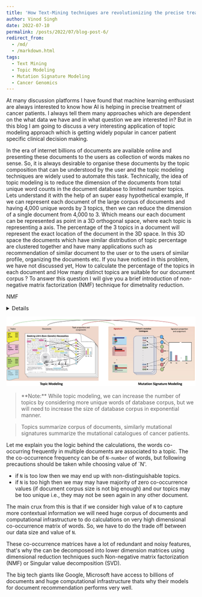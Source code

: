 ```yaml
---
title: 'How Text-Mining techniques are revolutionizing the precise treatment of cancer patients'
author: Vinod Singh
date: 2022-07-10
permalink: /posts/2022/07/blog-post-6/
redirect_from: 
  - /md/
  - /markdown.html
tags:
  - Text Mining
  - Topic Modeling 
  - Mutation Signature Modeling
  - Cancer Genomics
---
```


  At many discussion platforms I have found that machine learning enthusiast are always interested to know how AI is helping in precise treatment of cancer patients. I always tell them many approaches which are dependent on the what data we have and in what question we are interested in?  But in this blog I am going to discuss a very interesting application of topic modeling approach which is getting widely popular in cancer patient specific clinical decision making.
  
  In the era of internet billions of documents are available online and presenting these documents to the users as collection of words makes no sense. So, it is always desirable to organise these documents by the topic composition that can be understood by the user and the topic modeling techniques are widely used to automate this task. Technically, the idea of topic modeling is to reduce the dimension of the documents from total unique word counts in the document database to limited number topics. Lets understand it with the help of an super easy hypothetical example, If we can represent each document of the large corpus of documents and having 4,000 unique words by 3 topics, then we can reduce the dimension of a single document from 4,000 to 3. Which means our each document can be represented as point in a 3D orthogonal space, where each topic is representing a axis. The percentage of the 3 topics in a document will represent the exact location of the document in the 3D space. In this 3D space the documents which have similar distribution of topic percentage are clustered together and have many applications such as recommendation of similar document to the user or to the users of similar profile, organizing the documents etc. If you have noticed in this problem, we have not discussed yet, How to calculate the percentage of the topics in each document and How many distinct topics are suitable for our document corpus ?   To answer this question I will give you a brief introduction of non-negative matrix factorization (NMF) technique for dimetnality reduction.   
  
 NMF
<details><blockquote> 

  
In the figure below you can see here are four points (each point represents a document) represented in three dimensions (each dimension represents a topic). 
 
 ![](/images/3dplot_2.jpg)

Here, each blue point can be represented and linear combination of two vectors ( $\hat i$ and $\hat j$), but the red point is a linear combination of three vectors ( $\hat i$, $\hat j$  and $\hat k$) as mentioned below
  
$$
\begin{align}
\begin{bmatrix}
           5 \\
           6 \\
           0 
\end{bmatrix} = 5
  \begin{bmatrix}
             1 \\
             0 \\
             0 
  \end{bmatrix}
  + 
  6 \begin{bmatrix}
             0 \\
             1 \\
             0 
  \end{bmatrix}  =
  5 \hat i+ 6 \hat j
 \end{align} 
$$ 

<!--
$$ 
\begin{align} &=
  5 \hat i+ 6 \hat j
\end{align}
$$ 
-->  
  
$$
  \begin{align}
  \begin{bmatrix}
               15 \\
               5 \\
               0 
    \end{bmatrix}  = 
    15 \hat i+ 5 \hat j ,
    \begin{bmatrix}
               14 \\
               14 \\
               0 
    \end{bmatrix} = 
    14 \hat i+ 14 \hat j   ,
    \begin{bmatrix}
               6 \\
               12 \\
               2 
    \end{bmatrix} = 
    6 \hat i+ 12 \hat j + 2 \hat k
  \end{align}
$$

Our aim is to represent our points (documents) in a space of minimum number of dimensions (topics). So, if we remove the $\hat k$ dimension  of red point then this point can also be represented by two dimensions where other points also lie. This removal makes a perfect sense here, because it is a small quantity compared to the variability of other dimensions and is present in only one sample. Hence, there is a high chances this dimension is created due to noise (irrelevant words in the document) in the data and we do not want to model our topics on the noise. But this step well add up some error. The NMF technique do the exactly same thing as we discussed here, it represent the data in minimum number of dimensions at the cost of lowest noise using some optimisation strategy. This can be easily understood with the help of equation below.
  
$$
\begin{bmatrix} 5 & 15 & 14 & 6 \\
6 & 5 & 14 & 12 \\
0 & 0 & 0 & 2 \end{bmatrix} =
\begin{bmatrix} 1 & 0 \\
0 & 1 \\
0 & 0  \end{bmatrix}
\times
\begin{bmatrix} 5 & 15 & 14 & 6 \\
6 & 5 & 14 & 12 \end{bmatrix} + err
$$ 
  

</details></blockquote>
 
 
 
![](/images/MutSigsTo_textMining.jpg)

<blockquote>   
**Note:** While topic modeling, we can increase the number of topics by considering more unique words of database corpus, but we will need to increase the size of database corpus in exponential manner.
</blockquote>
 
<blockquote> 
Topics summarize corpus of documents, similarly mutational signatures summarize the mutational catalogues of cancer patients. 
</blockquote>

  
  
  
  Let me explain you the logic behind the calculations, the words co-occurring frequently in multiple documents are associated to a topic. The the co-occurrence frequency can be of `N-number` of words, but following precautions should be taken while choosing value of `N'.
  
 * if `N` is too low then we may end up with non-distinguishable topics.
 * if `N` is too high then we may may have majority of zero co-occurrence values (if document corpus size is not big enough) and our topics may be too unique i.e., they may not be seen again in any other document.
 
 The main crux from this is that if we consider high value of `N` to capture more contextual information we will need huge corpus of documents and computational infrastructure to do calculations on very high dimensional co-occurrence matrix of words. So, we have to do the trade off between our data size and value of `N`.  
 
These co-occurrence matrices have a lot of redundant and noisy features, that's why the can be decomposed into lower dimension matrices using dimensional reduction techniques such Non-negative matrix factorization (NMF) or Singular value decomposition (SVD).  
 
 The big tech giants like Google, Microsoft have access to billions of documents and huge computational infrastructure thats why their models for document recommendation performs very well.
 
 
